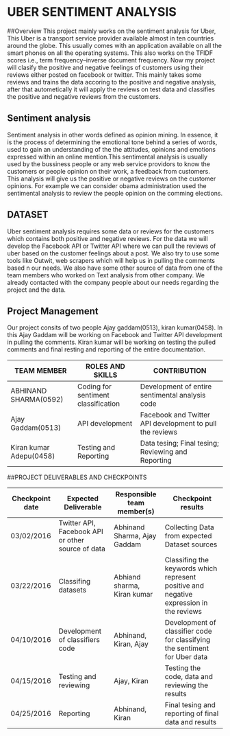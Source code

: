 # UBER SENTIMENT ANALYSIS

##Overview
This project mainly works on the sentiment analysis for Uber, This Uber is a transport service provider available almost in ten countries around the globe. This usually comes with an application available on all the smart phones on all the operating systems. This also works on the TFIDF scores i.e.,  term frequency–inverse document frequency. Now my project will clasify the positive and negative feelings of customers using their reviews either posted on facebook or twitter. This mainly takes some reviews and trains the data accoring to the positive and negative analysis, after that autometically it will apply the reviews on test data and classifies the positive and negative reviews from the customers.

## Sentiment analysis
  Sentiment analysis in other words defined as opinion mining. In essence, it is the process of determining the emotional tone behind a series of words, used to gain an understanding of the the attitudes, opinions and emotions expressed within an online mention.This sentimental analysis is usually used by the bussiness people or any web service providors to know the customers or people opinion on their work, a feedback from customers. This analysis will give us the positive or negative reviews on the customer opinions. For example we can consider obama administration used the sentimental analysis to review the people opinion on the comming elections.
  
## DATASET
Uber sentiment analysis requires some data or reviews for the customers which contains both positive and negative reviews. For the data we will develop the Facebook API or Twitter API where we can pull the reviews of uber based on the customer feelings about a post. We also try to use some tools like Outwit, web scrapers which will help us in pulling the comments based n our needs. We also have some other source of data from one of the team members who worked on Text analysis from other company. We already contacted with the company people about our needs regarding the project and the data.

## Project Management
Our project consits of two people Ajay gaddam(0513), kiran kumar(0458). In this Ajay Gaddam will be working on Facebook and Twitter API development in pulling the comments. Kiran kumar will be working on testing the pulled comments and final resting and reporting of the entire documentation.

| TEAM MEMBER | ROLES AND SKILLS | CONTRIBUTION | 
|-------------|------------------|-------------------------------------------|
| ABHINAND SHARMA(0592) | Coding for sentiment classification | Development of entire sentimental analysis code |
|Ajay Gaddam(0513) | API development | Facebook and Twitter API development to pull the reviews|
|Kiran kumar Adepu(0458) | Testing and Reporting | Data tesing; Final tesing; Reviewing and Reporting |

##PROJECT DELIVERABLES AND CHECKPOINTS

| Checkpoint date | Expected Deliverable                                                          | Responsible team member(s) | Checkpoint results                                                                                                                  |
|-----------------|-------------------------------------------------------------------------------|----------------------------|-------------------------------------------------------------------------------------------------------------------------------------|
|03/02/2016| Twitter API, Facebook API or other source of data|Abhinand Sharma, Ajay Gaddam|Collecting Data from expected Dataset sources|
|03/22/2016| Classifing datasets| Abhiand sharma, Kiran kumar| Classifing the keywords which represent positive and negative expression in the reviews|
|04/10/2016| Development of classifiers code| Abhinand, Kiran, Ajay| Development of classifier code for classifying the sentiment for Uber data|
|04/15/2016| Testing and reviewing| Ajay, Kiran| Testing the code, data and reviewing the results|
|04/25/2016|Reporting| Abhinand, Kiran| Final tesing and reporting of final data and results|








